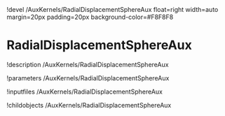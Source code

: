 <!-- MOOSE Object Documentation Stub: Remove this when content is added. -->!devel /AuxKernels/RadialDisplacementSphereAux float=right width=auto margin=20px padding=20px background-color=#F8F8F8


# RadialDisplacementSphereAux
!description /AuxKernels/RadialDisplacementSphereAux

!parameters /AuxKernels/RadialDisplacementSphereAux

!inputfiles /AuxKernels/RadialDisplacementSphereAux

!childobjects /AuxKernels/RadialDisplacementSphereAux
